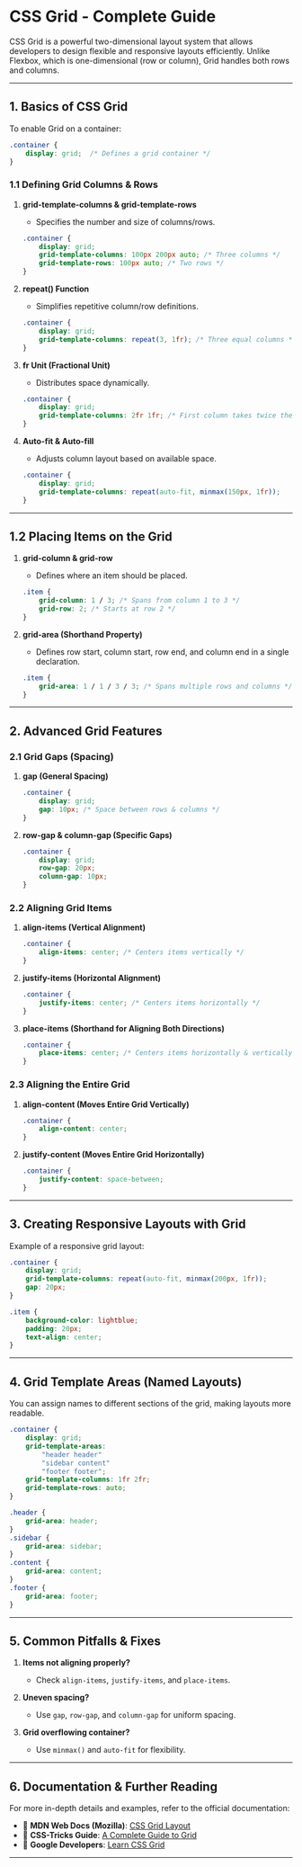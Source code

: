 # **CSS Grid - Complete Guide**  

CSS Grid is a powerful two-dimensional layout system that allows developers to design flexible and responsive layouts efficiently. Unlike Flexbox, which is one-dimensional (row or column), Grid handles both rows and columns.

---

## **1. Basics of CSS Grid**  
To enable Grid on a container:  
```css
.container {
    display: grid;  /* Defines a grid container */
}
```

### **1.1 Defining Grid Columns & Rows**  

1. **grid-template-columns & grid-template-rows**  
   - Specifies the number and size of columns/rows.  
   ```css
   .container {
       display: grid;
       grid-template-columns: 100px 200px auto; /* Three columns */
       grid-template-rows: 100px auto; /* Two rows */
   }
   ```

2. **repeat() Function**  
   - Simplifies repetitive column/row definitions.  
   ```css
   .container {
       display: grid;
       grid-template-columns: repeat(3, 1fr); /* Three equal columns */
   }
   ```

3. **fr Unit (Fractional Unit)**  
   - Distributes space dynamically.  
   ```css
   .container {
       display: grid;
       grid-template-columns: 2fr 1fr; /* First column takes twice the space */
   }
   ```

4. **Auto-fit & Auto-fill**  
   - Adjusts column layout based on available space.  
   ```css
   .container {
       display: grid;
       grid-template-columns: repeat(auto-fit, minmax(150px, 1fr));
   }
   ```

---

## **1.2 Placing Items on the Grid**  

1. **grid-column & grid-row**  
   - Defines where an item should be placed.  
   ```css
   .item {
       grid-column: 1 / 3; /* Spans from column 1 to 3 */
       grid-row: 2; /* Starts at row 2 */
   }
   ```

2. **grid-area (Shorthand Property)**  
   - Defines row start, column start, row end, and column end in a single declaration.  
   ```css
   .item {
       grid-area: 1 / 1 / 3 / 3; /* Spans multiple rows and columns */
   }
   ```

---

## **2. Advanced Grid Features**  

### **2.1 Grid Gaps (Spacing)**  

1. **gap (General Spacing)**  
   ```css
   .container {
       display: grid;
       gap: 10px; /* Space between rows & columns */
   }
   ```

2. **row-gap & column-gap (Specific Gaps)**  
   ```css
   .container {
       display: grid;
       row-gap: 20px;
       column-gap: 10px;
   }
   ```

### **2.2 Aligning Grid Items**  

1. **align-items (Vertical Alignment)**  
   ```css
   .container {
       align-items: center; /* Centers items vertically */
   }
   ```

2. **justify-items (Horizontal Alignment)**  
   ```css
   .container {
       justify-items: center; /* Centers items horizontally */
   }
   ```

3. **place-items (Shorthand for Aligning Both Directions)**  
   ```css
   .container {
       place-items: center; /* Centers items horizontally & vertically */
   }
   ```

### **2.3 Aligning the Entire Grid**  

1. **align-content (Moves Entire Grid Vertically)**  
   ```css
   .container {
       align-content: center;
   }
   ```

2. **justify-content (Moves Entire Grid Horizontally)**  
   ```css
   .container {
       justify-content: space-between;
   } 
   ```

---

## **3. Creating Responsive Layouts with Grid**  
Example of a responsive grid layout:  
```css
.container {
    display: grid;
    grid-template-columns: repeat(auto-fit, minmax(200px, 1fr));
    gap: 20px;
}

.item {
    background-color: lightblue;
    padding: 20px;
    text-align: center;
}
```

---

## **4. Grid Template Areas (Named Layouts)**  

You can assign names to different sections of the grid, making layouts more readable.  

```css
.container {
    display: grid;
    grid-template-areas:
        "header header"
        "sidebar content"
        "footer footer";
    grid-template-columns: 1fr 2fr;
    grid-template-rows: auto;
}

.header {
    grid-area: header;
}
.sidebar {
    grid-area: sidebar;
}
.content {
    grid-area: content;
}
.footer {
    grid-area: footer;
}
```

---

## **5. Common Pitfalls & Fixes**  

1. **Items not aligning properly?**  
   - Check `align-items`, `justify-items`, and `place-items`.

2. **Uneven spacing?**  
   - Use `gap`, `row-gap`, and `column-gap` for uniform spacing.

3. **Grid overflowing container?**  
   - Use `minmax()` and `auto-fit` for flexibility.

---

## **6. Documentation & Further Reading**  

For more in-depth details and examples, refer to the official documentation:  

- 📄 **MDN Web Docs (Mozilla)**: [CSS Grid Layout](https://developer.mozilla.org/en-US/docs/Web/CSS/CSS_Grid_Layout)  
- 📄 **CSS-Tricks Guide**: [A Complete Guide to Grid](https://css-tricks.com/snippets/css/complete-guide-grid/)   
- 📄 **Google Developers**: [Learn CSS Grid](https://web.dev/learn/css/grid/)  

---